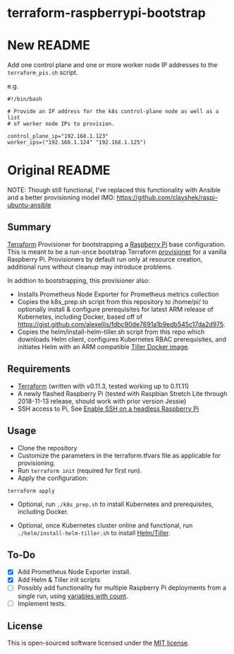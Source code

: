 # terraform-raspberrypi-bootstrap

# New README

Add one control plane and one or more worker node IP addresses to the `terraform_pis.sh` script.

e.g.
```
#!/bin/bash

# Provide an IP address for the k8s control-plane node as well as a list
# of worker node IPs to provision.

control_plane_ip="192.168.1.123"
worker_ips=("192.168.1.124" "192.168.1.125")
```

# Original README
NOTE: Though still functional, I've replaced this functionality with Ansible and a better provisioning model IMO: https://github.com/clayshek/raspi-ubuntu-ansible

## Summary

<a href="https://www.terraform.io/">Terraform</a> Provisioner for bootstrapping a <a href="https://www.raspberrypi.org">Raspberry Pi</a> base configuration. This is meant to be a run-once bootstrap Terraform <a href="https://www.terraform.io/docs/provisioners/index.html">provisioner</a> for a vanilla Raspberry Pi. Provisioners by default run only at resource creation, additional runs without cleanup may introduce problems.

In addtion to bootstrapping, this provisioner also:

- Installs Prometheus Node Exporter for Prometheus metrics collection
- Copies the k8s_prep.sh script from this repository to /home/pi/ to optionally install & configure prerequisites for latest ARM release of Kubernetes, including Docker, based off of https://gist.github.com/alexellis/fdbc90de7691a1b9edb545c17da2d975. 
- Copies the helm/install-helm-tiller.sh script from this repo which downloads Helm client, configures Kubernetes RBAC prerequisites, and initiates Helm with an ARM compatible <a href="https://cloud.docker.com/repository/docker/clayshek/tiller-arm">Tiller Docker image</a>. 


## Requirements

- <a href="https://www.terraform.io/downloads.html">Terraform</a> (written with v0.11.3, tested working up to 0.11.11)
- A newly flashed Raspberry Pi (tested with Raspbian Stretch Lite through 2018-11-13 release, should work with prior version Jessie)
- SSH access to Pi, See <a href="https://www.raspberrypi.org/documentation/remote-access/ssh/">Enable SSH on a headless Raspberry Pi</a>

## Usage

- Clone the repository
- Customize the parameters in the terraform.tfvars file as applicable for provisioning.
- Run <code>terraform init</code> (required for first run). 
- Apply the configuration:

```
terraform apply
```

- Optional, run <code>./k8s_prep.sh</code> to install Kubernetes and prerequisites, including Docker. 

- Optional, once Kubernetes cluster online and functional, run <code>./helm/install-helm-tiller.sh</code> to install <a href="https://docs.helm.sh/">Helm/Tiller</a>.

## To-Do

 - [X] Add Prometheus Node Exporter install.
 - [X] Add Helm & Tiller init scripts
 - [ ] Possibly add functionality for multiple Raspberry Pi deployments from a single run, using <a href="https://www.terraform.io/docs/configuration/resources.html#using-variables-with-count">variables with count</a>.
 - [ ] Implement tests.

 ## License

This is open-sourced software licensed under the [MIT license](http://opensource.org/licenses/MIT).
